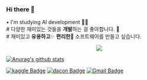 ### Hi there 👋
<p>
    </t>• I'm studying AI development 👨‍💻 <br>
    # 다양한 재미있는 것들을 <b>개발</b>하는 걸 좋아합니다. 🎁 <br>
    # 재미있고 <b>유용하고</b>✨ <b>편리한</b>🎉 소프트웨어를 만들고 싶습니다.   
</p>

<!--
**kimjh1753/kimjh1753** is a ✨ _special_ ✨ repository because its `README.md` (this file) appears on your GitHub profile.

Here are some ideas to get you started:

- 🔭 I’m currently working on ...
- 🌱 I’m currently learning ...
- 👯 I’m looking to collaborate on ...
- 🤔 I’m looking for help with ...
- 💬 Ask me about ...
- 📫 How to reach me: ...
- 😄 Pronouns: ...
- ⚡ Fun fact: ...
-->

<div align=center>
	
<a href="https://hits.seeyoufarm.com"><img src="https://hits.seeyoufarm.com/api/count/incr/badge.svg?url=https%3A%2F%2Fgithub.com%2Fkimjh1753&count_bg=%2379C83D&title_bg=%23555555&icon=&icon_color=%23E7E7E7&title=hits&edge_flat=false"/></a>
	
</div>

[![Anurag's github stats](https://github-readme-stats.vercel.app/api?username=kimjh1753)](https://github.com/anuraghazra/github-readme-stats)

[![kaggle Badge](https://img.shields.io/badge/-kaggle-blue?style=flat-square&logo=kaggle&logoColor=white&link=https://www.kaggle.com/kimjh1753)](https://www.kaggle.com/kimjh1753) [![dacon Badge](https://img.shields.io/badge/dacon-ff0000?style=flat-square&logo=dacon&link=https://dacon.io/myprofile/417356/home)](https://dacon.io/myprofile/417356/home) [![Gmail Badge](https://img.shields.io/badge/Gmail-d14836?style=flat-square&logo=Gmail&logoColor=white&link=mailto:kimjh1753@gmail.com)](mailto:kimjh1753@gmail.com)
